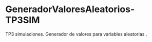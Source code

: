 # GeneradorValoresAleatorios-TP3SIM
TP3 simulaciones. Generador de valores para variables aleatorias .
